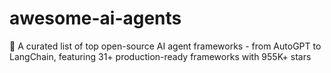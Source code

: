 # awesome-ai-agents
🤖 A curated list of top open-source AI agent frameworks - from AutoGPT to LangChain, featuring 31+ production-ready frameworks with 955K+ stars
